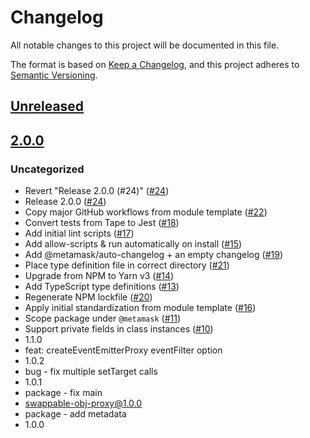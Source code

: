 # Changelog
All notable changes to this project will be documented in this file.

The format is based on [Keep a Changelog](https://keepachangelog.com/en/1.0.0/),
and this project adheres to [Semantic Versioning](https://semver.org/spec/v2.0.0.html).

## [Unreleased]

## [2.0.0]
### Uncategorized
- Revert "Release 2.0.0 (#24)" ([#24](https://github.com/MetaMask/swappable-obj-proxy/pull/24))
- Release 2.0.0 ([#24](https://github.com/MetaMask/swappable-obj-proxy/pull/24))
- Copy major GitHub workflows from module template ([#22](https://github.com/MetaMask/swappable-obj-proxy/pull/22))
- Convert tests from Tape to Jest ([#18](https://github.com/MetaMask/swappable-obj-proxy/pull/18))
- Add initial lint scripts ([#17](https://github.com/MetaMask/swappable-obj-proxy/pull/17))
- Add allow-scripts & run automatically on install ([#15](https://github.com/MetaMask/swappable-obj-proxy/pull/15))
- Add @metamask/auto-changelog + an empty changelog ([#19](https://github.com/MetaMask/swappable-obj-proxy/pull/19))
- Place type definition file in correct directory ([#21](https://github.com/MetaMask/swappable-obj-proxy/pull/21))
- Upgrade from NPM to Yarn v3 ([#14](https://github.com/MetaMask/swappable-obj-proxy/pull/14))
- Add TypeScript type definitions ([#13](https://github.com/MetaMask/swappable-obj-proxy/pull/13))
- Regenerate NPM lockfile ([#20](https://github.com/MetaMask/swappable-obj-proxy/pull/20))
- Apply initial standardization from module template ([#16](https://github.com/MetaMask/swappable-obj-proxy/pull/16))
- Scope package under `@metamask` ([#11](https://github.com/MetaMask/swappable-obj-proxy/pull/11))
- Support private fields in class instances ([#10](https://github.com/MetaMask/swappable-obj-proxy/pull/10))
- 1.1.0
- feat: createEventEmitterProxy eventFilter option
- 1.0.2
- bug - fix multiple setTarget calls
- 1.0.1
- package - fix main
- swappable-obj-proxy@1.0.0
- package - add metadata
- 1.0.0

[Unreleased]: https://github.com/MetaMask/swappable-obj-proxy/compare/v2.0.0...HEAD
[2.0.0]: https://github.com/MetaMask/swappable-obj-proxy/releases/tag/v2.0.0
